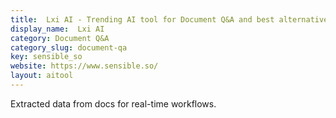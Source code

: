 ```yaml
---
title:  Lxi AI - Trending AI tool for Document Q&A and best alternatives
display_name:  Lxi AI
category: Document Q&A
category_slug: document-qa
key: sensible_so
website: https://www.sensible.so/
layout: aitool
---
```


Extracted data from docs for real-time workflows.
